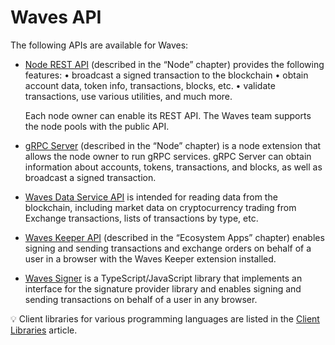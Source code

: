 # Waves API

The following APIs are available for Waves:

* [Node REST API](/en/waves-node/node-api/) (described in the “Node” chapter) provides the following features:
   • broadcast a signed transaction to the blockchain
   • obtain account data, token info, transactions, blocks, etc.
   • validate transactions, use various utilities, and much more.

   Each node owner can enable its REST API. The Waves team supports the node pools with the public API.

* [gRPC Server](/en/waves-node/extensions/grpc-server/) (described in the “Node” chapter) is a node extension that allows the node owner to run gRPC services. gRPC Server can obtain information about accounts, tokens, transactions, and blocks, as well as broadcast a signed transaction.

* [Waves Data Service API](/en/building-apps/waves-api-and-sdk/waves-data-service-api) is intended for reading data from the blockchain, including market data on cryptocurrency trading from Exchange transactions, lists of transactions by type, etc.

* [Waves Keeper API](/en/ecosystem/waves-keeper/waves-keeper-api) (described in the “Ecosystem Apps” chapter) enables signing and sending transactions and exchange orders on behalf of a user in a browser with the Waves Keeper extension installed.

* [Waves Signer](/en/building-apps/waves-api-and-sdk/client-libraries/signer) is a TypeScript/JavaScript library that implements an interface for the signature provider library and enables signing and sending transactions on behalf of a user in any browser.

:bulb: Client libraries for various programming languages are listed in the [Client Libraries](/en/building-apps/waves-api-and-sdk/client-libraries/) article.

